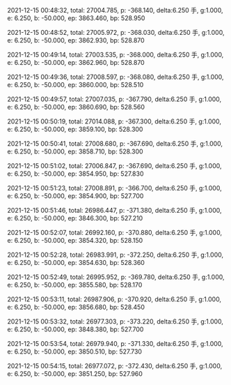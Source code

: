 2021-12-15 00:48:32, total: 27004.785, p: -368.140, delta:6.250 手, g:1.000, e: 6.250, b: -50.000, ep: 3863.460, bp: 528.950

2021-12-15 00:48:52, total: 27005.972, p: -368.030, delta:6.250 手, g:1.000, e: 6.250, b: -50.000, ep: 3862.930, bp: 528.870

2021-12-15 00:49:14, total: 27003.535, p: -368.000, delta:6.250 手, g:1.000, e: 6.250, b: -50.000, ep: 3862.960, bp: 528.870

2021-12-15 00:49:36, total: 27008.597, p: -368.080, delta:6.250 手, g:1.000, e: 6.250, b: -50.000, ep: 3860.000, bp: 528.510

2021-12-15 00:49:57, total: 27007.035, p: -367.790, delta:6.250 手, g:1.000, e: 6.250, b: -50.000, ep: 3860.690, bp: 528.560

2021-12-15 00:50:19, total: 27014.088, p: -367.300, delta:6.250 手, g:1.000, e: 6.250, b: -50.000, ep: 3859.100, bp: 528.300

2021-12-15 00:50:41, total: 27008.680, p: -367.690, delta:6.250 手, g:1.000, e: 6.250, b: -50.000, ep: 3858.710, bp: 528.300

2021-12-15 00:51:02, total: 27006.847, p: -367.690, delta:6.250 手, g:1.000, e: 6.250, b: -50.000, ep: 3854.950, bp: 527.830

2021-12-15 00:51:23, total: 27008.891, p: -366.700, delta:6.250 手, g:1.000, e: 6.250, b: -50.000, ep: 3854.900, bp: 527.700

2021-12-15 00:51:46, total: 26986.447, p: -371.380, delta:6.250 手, g:1.000, e: 6.250, b: -50.000, ep: 3846.300, bp: 527.210

2021-12-15 00:52:07, total: 26992.160, p: -370.880, delta:6.250 手, g:1.000, e: 6.250, b: -50.000, ep: 3854.320, bp: 528.150

2021-12-15 00:52:28, total: 26983.991, p: -372.250, delta:6.250 手, g:1.000, e: 6.250, b: -50.000, ep: 3854.630, bp: 528.360

2021-12-15 00:52:49, total: 26995.952, p: -369.780, delta:6.250 手, g:1.000, e: 6.250, b: -50.000, ep: 3855.580, bp: 528.170

2021-12-15 00:53:11, total: 26987.906, p: -370.920, delta:6.250 手, g:1.000, e: 6.250, b: -50.000, ep: 3856.680, bp: 528.450

2021-12-15 00:53:32, total: 26977.303, p: -373.220, delta:6.250 手, g:1.000, e: 6.250, b: -50.000, ep: 3848.380, bp: 527.700

2021-12-15 00:53:54, total: 26979.940, p: -371.330, delta:6.250 手, g:1.000, e: 6.250, b: -50.000, ep: 3850.510, bp: 527.730

2021-12-15 00:54:15, total: 26977.072, p: -372.430, delta:6.250 手, g:1.000, e: 6.250, b: -50.000, ep: 3851.250, bp: 527.960